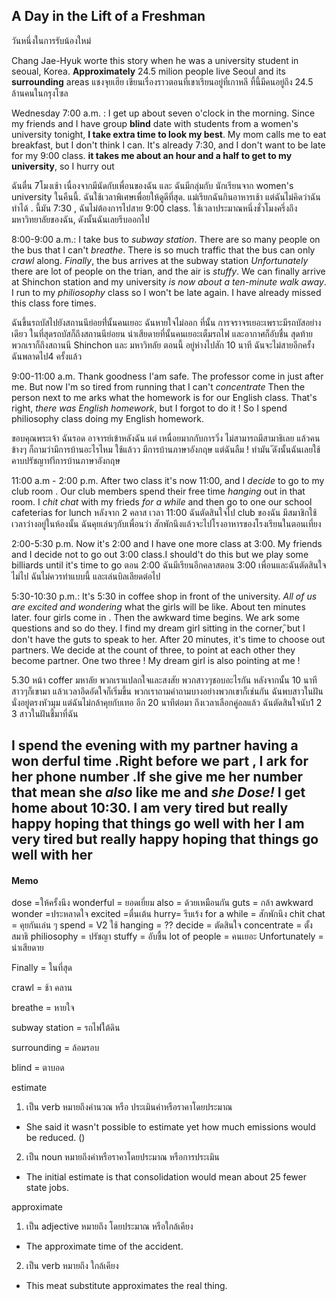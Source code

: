 ## A Day in the Lift of a Freshman
วันหนึ่งในการรับน้องใหม่


Chang Jae-Hyuk worte this story when he was a university student in seoual, Korea.
**Approximately** 24.5 milion people live Seoul and its **surrounding** areas
แชงจุยเฮีย เขียนเรื่องราวตอนที่เขาเรียนอยู่ที่เกาหลี ที้นี้มีคนอยู่ถึง 24.5 ล้านคนในกรุงโซล


Wednesday
7:00 a.m. : I get up about seven o'clock in the morning.
Since my friends and I have group **blind** date with students from a women's university tonight, **I take extra time to look my best**. My mom calls me to eat breakfast, but I don't think I can. It's  already 7:30, and I don't want to be late for my 9:00 class. **it takes me about an hour and a half to get to my university**, so I hurry out

 ฉันตื่น 7โมงเช้า เนื่องจากมีนัดกับเพื่อนของฉัน  และ ฉันมีกลุ่มกับ นักเรียนจาก women's university ในคืนนี้. ฉันใช้เวลาพิเศษเพื่อยให้ดูดีที่สุด. แม่เรียกฉันกินอาหารเช้า แต่ฉันไม่คิดว่าฉันทำได้ . นี้มัน 7:30 , ฉันไม่ต้องการไปสาย 9:00 class. ใช้เวลาประมาณหนึ่งชั่วโมงครึ่งถึงมหาวิทยาลัยของฉัน, ดังนั้นฉันเลยรีบออกไป

8:00-9:00 a.m.: I take bus to *subway station*. There are so many people on the bus that I can't *breathe*. There is so much traffic that the bus can only *crawl* along. *Finally*, the bus arrives at the subway station
*Unfortunately*  there are lot of people  on the trian, and the air is *stuffy*. We can finally arrive at Shinchon station and my university *is now about a ten-minute walk away*. I run to my *philiosophy*  class so I won't be late again. I have already missed this class fore times.

ฉันขึ้นรถบัสไปยังสถานนีย่อยที่่นั้นคนเยอะ ฉันหายใจไม่ออก  ที่นั้น การจราจรเยอะเพราะมีรถบัสอย่างเดียว
ในที่สุดรถบัสก็ถึงสถานนีย่อยน น่าเสียดายที่นั้นคนเยอะเต็มรถไฟ และอากาศก็อับชื่น
สุดท้ายพวกเราก็ถึงสถานนี Shinchon  และ มหาวิทลัย ตอนนี้ อยู่ห่างไปสัก 10 นาที ฉันจะไม่สายอีกครั้ง
ฉันพลาดไป4 ครั้งแล้ว

9:00-11:00 a.m. Thank goodness I'am safe. The professor come in just after me. But now I'm so tired from running that I can't *concentrate*
Then the person next to me arks what the homework is for our English class. That's right, *there was English homework*, but I forgot to do it ! So I spend philiosophy class doing my English homework.


ขอบคุณพระเจ้า ฉันรอด อาจารย์เข้าหลังฉัน แต่ เหนื่อยมากกับการวิ่ง ไม่สามารถมีสามาธิเลย แล้วคนข้างๆ ก็ถามว่ามีการบ้านอะไรไหม ใช้แล้วว มีการบ้านภาษาอังกฤษ แต่ฉันลืม ! ทำมัน
ัดังนั้นฉันเลยใช้คาบปรัชญาทำีการบ้านภาษาอังกฤษ

11:00 a.m - 2:00 p.m.
After two class it's now 11:00, and I *decide* to
go to my club room . Our club members spend their free time *hanging* out in that room. I *chit chat* with my frieds *for a while* and then go to one our school cafeterias for lunch
หลังจาก 2 คลาส เวลา 11:00 ฉันตัดสินใจไป club ของฉัน มีสมาชิกใช้เวลาว่างอยู่ในห้องนั้น ฉันคุยเล่นๆกับเพื่อนว่า สักพักนึงแล้วจะไปโรงอาหารของโรงเรียนในตอนเที่ยง

2:00-5:30 p.m. Now it's 2:00 and I have one more class at 3:00. My friends and I decide not to go out 3:00 class.I should't do this but we play some billiards until it's time to go
ตอน 2:00 ฉันมีเรียนอีกคลาสตอน 3:00 เพื่อนและฉันตัดสินใจไม่ไป ฉันไม่ควรทำแบบนี้ และเล่นบิลเลียดต่อไป

5:30-10:30 p.m.: It's 5:30 in coffee shop in front of the university. *All of us are excited and wondering* what the girls will be like. About ten minutes later. four girls come in . Then the awkward time begins. We ark some questions and so do they. I find my dream girl sitting in the corner,
ิbut I don't have the guts to speak to her. After 20 minutes, it's time to choose out partners. We decide at the count of three, to point at each other they become partner. One two three ! My dream girl is also pointing at me !

5.30 หน้า coffer มหาลัย พวกเราแปลกใจและสงสัย พวกสาวๆชอบอะไรกัน หลังจากนั้น 10 นาที สาวๆก็เขามา แล้วเวลาอึดอัดใจก็เริ่มขึ้น พวกเราถามคำถามบางอย่างพวกเขาก็เช่นกัน ฉันพบสาวในฝันนั่งอยู่ตรงหัวมุม แต่ฉันไม่กล้าคุยกับเทอ อีก 20 นาทีต่อมา ถึงเวลาเลือกคู่อลแล้ว ฉันตัดสินใจนับ1 2 3 สาวในฝันชี้มาที่ฉัน

I spend the evening with my partner having a won derful time .Right before we part , I ark for her phone number .If she give me her number that mean she *also* like me and *she Dose!*
 I get home about 10:30. I am very tired but really happy hoping that things go well with her
I am very tired but really happy hoping that things go well with her
-----
#### Memo
dose =ให้ครั้งนึง
 wonderful = ยอดเยี่ยม
 also = ด้วยเหมือนกัน
guts = กล้า
awkward
wonder =ประหลาดใจ
excited =ตื่นเต้น
hurry= รีบเร้ง
for a while = สักพักนึง
chit chat = คุยกันเล่น ๆ
 spend = V2 ใช้
hanging  = ??
decide = ตัดสินใจ
concentrate = ตั้งสมาธิ
philiosophy = ปรัชญา
stuffy = อับชื้น
lot of people  = คนเยอะ
Unfortunately = น่าเสียดาย

Finally = ในที่สุด

crawl = ช้า คลาน

breathe = หายใจ

subway station = รถไฟใต้ดิน

surrounding = ล้อมรอบ

blind = ตาบอด

estimate
1. เป็น verb หมายถึงคำนวณ หรือ ประเมินค่าหรือราคาโดยประมาณ
  - She said it wasn't possible to estimate yet how much emissions would be reduced.  ()

2. เป็น noun หมายถึงค่าหรือราคาโดยประมาณ หรือการประเมิน
  - The initial estimate is that consolidation would mean about 25 fewer state jobs.

approximate

1. เป็น adjective หมายถึง โดยประมาณ หรือใกล้เคียง
  - The approximate time of the accident.
2. เป็น verb หมายถึง ใกล้เคียง
  - This meat substitute approximates the real thing.
